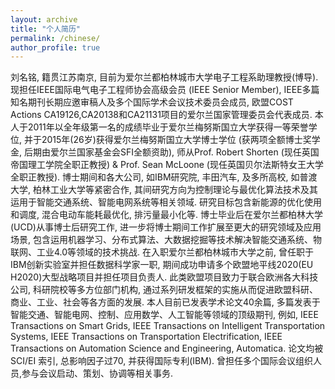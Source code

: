 ```yaml
---
layout: archive
title: "个人简历"
permalink: /chinese/
author_profile: true
---
```


刘名铭, 籍贯江苏南京, 目前为爱尔兰都柏林城市大学电子工程系助理教授(博导). 现担任IEEE国际电气电子工程师协会高级会员 (IEEE Senior Member), IEEE多篇知名期刊长期应邀审稿人及多个国际学术会议技术委员会成员, 欧盟COST Actions CA19126,CA20138和CA21131项目的爱尔兰国家管理委员会代表成员.
本人于2011年以全年级第一名的成绩毕业于爱尔兰梅努斯国立大学获得一等荣誉学位, 并于2015年(26岁)获得爱尔兰梅努斯国立大学博士学位 (获两项全额博士奖学金, 后期由爱尔兰国家基金会SFI全额资助), 师从Prof. Robert Shorten (现任英国帝国理工学院全职正教授) & Prof. Sean McLoone (现任英国贝尔法斯特女王大学全职正教授). 博士期间和各大公司, 如IBM研究院, 丰田汽车, 及多所高校, 如普渡大学, 柏林工业大学等紧密合作, 其间研究方向为控制理论与最优化算法技术及其运用于智能交通系统、智能电网系统等相关领域. 研究目标包含新能源的优化使用和调度, 混合电动车能耗最优化, 排污量最小化等.
博士毕业后在爱尔兰都柏林大学(UCD)从事博士后研究工作, 进一步将博士期间工作扩展至更大的研究领域及应用场景, 包含运用机器学习、分布式算法、大数据挖掘等技术解决智能交通系统、物联网、工业4.0等领域的技术挑战. 在入职爱尔兰都柏林城市大学之前, 曾任职于IBM创新实验室并担任数据科学家一职, 期间成功申请多个欧盟地平线2020(EU H2020)大型战略项目并担任项目负责人. 此类欧盟项目致力于联合欧洲各大科技公司, 科研院校等多方位部门机构, 通过系列研发框架的实施从而促进欧盟科研、商业、工业、社会等各方面的发展. 本人目前已发表学术论文40余篇, 多篇发表于智能交通、智能电网、控制、应用数学、人工智能等领域的顶级期刊, 例如, IEEE Transactions on Smart Grids, IEEE Transactions on Intelligent Transportation Systems, IEEE Transactions on Transportation Electrification, IEEE Transactions on Automation Science and Engineering, Automatica. 论文均被SCI/EI 索引, 总影响因子过70, 并获得国际专利(IBM).
曾担任多个国际会议组织人员,参与会议启动、策划、协调等相关事务.




